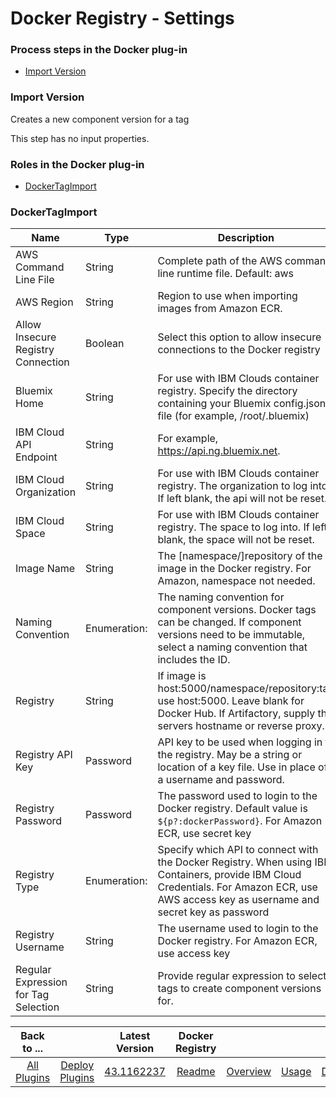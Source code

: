 
# Docker Registry - Settings

### Process steps in the Docker plug-in

* [Import Version](#import_version)


### Import Version

Creates a new component version for a tag

This step has no input properties.


### Roles in the Docker plug-in

* [DockerTagImport](#dockertagimport_role)


### DockerTagImport


| Name | Type | Description |
| --- | --- | --- |
| AWS Command Line File | String | Complete path of the AWS command line runtime file. Default: aws |
| AWS Region | String | Region to use when importing images from Amazon ECR. |
| Allow Insecure Registry Connection | Boolean | Select this option to allow insecure connections to the Docker registry |
| Bluemix Home | String | For use with IBM Clouds container registry. Specify the directory containing your Bluemix config.json file (for example, /root/.bluemix) |
| IBM Cloud API Endpoint | String | For example, https://api.ng.bluemix.net. |
| IBM Cloud Organization | String | For use with IBM Clouds container registry. The organization to log into. If left blank, the api will not be reset. |
| IBM Cloud Space | String | For use with IBM Clouds container registry. The space to log into. If left blank, the space will not be reset. |
| Image Name | String | The [namespace/]repository of the image in the Docker registry. For Amazon, namespace not needed. |
| Naming Convention | Enumeration: | The naming convention for component versions. Docker tags can be changed. If component versions need to be immutable, select a naming convention that includes the ID. |
| Registry | String | If image is host:5000/namespace/repository:tag use host:5000. Leave blank for Docker Hub. If Artifactory, supply the servers hostname or reverse proxy. |
| Registry API Key | Password | API key to be used when logging in to the registry. May be a string or location of a key file. Use in place of a username and password. |
| Registry Password | Password | The password used to login to the Docker registry. Default value is ``${p?:dockerPassword}``. For Amazon ECR, use secret key |
| Registry Type | Enumeration: | Specify which API to connect with the Docker Registry. When using IBM Containers, provide IBM Cloud Credentials. For Amazon ECR, use AWS access key as username and secret key as password |
| Registry Username | String | The username used to login to the Docker registry. For Amazon ECR, use access key |
| Regular Expression for Tag Selection | String | Provide regular expression to select tags to create component versions for. |



|Back to ...||Latest Version|Docker Registry ||||
| :---: | :---: | :---: | :---: | :---: | :---: | :---: |
|[All Plugins](../../index.md)|[Deploy Plugins](../README.md)|[43.1162237](https://raw.githubusercontent.com/UrbanCode/IBM-UCD-PLUGINS/main/files/DockerSourceConfig/ucd-DockerSourceConfig-43.1162237.zip)|[Readme](README.md)|[Overview](overview.md)|[Usage](usage.md)|[Downloads](downloads.md)|
